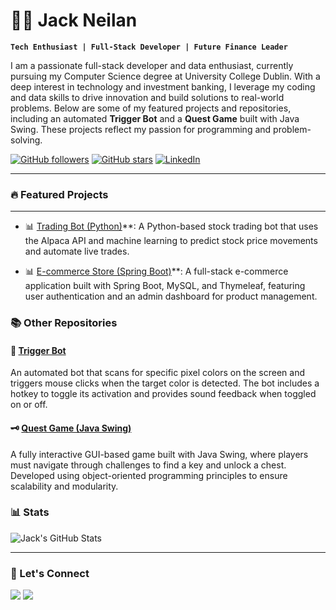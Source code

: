 # 👨‍💻 Jack Neilan

**`Tech Enthusiast | Full-Stack Developer | Future Finance Leader`**

I am a passionate full-stack developer and data enthusiast, currently pursuing my Computer Science degree at University College Dublin. With a deep interest in technology and investment banking, I leverage my coding and data skills to drive innovation and build solutions to real-world problems. Below are some of my featured projects and repositories, including an automated **Trigger Bot** and a **Quest Game** built with Java Swing. These projects reflect my passion for programming and problem-solving.

<p align="left">
   <a href="https://github.com/NuvaGit">
      <img alt="GitHub followers" title="Follow me on GitHub" src="https://custom-icon-badges.demolab.com/github/followers/NuvaGit?color=236ad3&labelColor=1155ba&style=for-the-badge&logo=person-add&label=Follow&logoColor=white"/></a>
   <a href="https://github.com/NuvaGit?tab=repositories">
      <img alt="GitHub stars" title="Total stars on GitHub" src="https://custom-icon-badges.demolab.com/github/stars/NuvaGit?color=55960c&style=for-the-badge&labelColor=488207&logo=star"/></a>
   <a href="https://www.linkedin.com/in/jack-neilan-3203a0242/">
      <img alt="LinkedIn" title="Connect with me on LinkedIn" src="https://img.shields.io/badge/LinkedIn-Connect-blue?style=for-the-badge&logo=linkedin"/>
   </a>
</p>

---

### 🔥 Featured Projects
---
- 📊 [Trading Bot (Python)](https://github.com/NuvaGit/TradingBot)**: A Python-based stock trading bot that uses the Alpaca API and machine learning to predict stock price movements and automate live trades.
  
- 📊 [E-commerce Store (Spring Boot)](https://github.com/NuvaGit/EcommerceSoringBoot)**: A full-stack e-commerce application built with Spring Boot, MySQL, and Thymeleaf, featuring user authentication and an admin dashboard for product management.

### 📚 Other Repositories

#### 🎯 [Trigger Bot](https://github.com/NuvaGit/triggerbot)

An automated bot that scans for specific pixel colors on the screen and triggers mouse clicks when the target color is detected. The bot includes a hotkey to toggle its activation and provides sound feedback when toggled on or off.

#### 🗝️ [Quest Game (Java Swing)](https://github.com/NuvaGit/QuestGame)

A fully interactive GUI-based game built with Java Swing, where players must navigate through challenges to find a key and unlock a chest. Developed using object-oriented programming principles to ensure scalability and modularity.
### 📊 Stats

![Jack's GitHub Stats](https://github-readme-stats.vercel.app/api?username=NuvaGit&show_icons=true&theme=gruvbox)

---

### 🔗 Let's Connect

[<img src="https://img.shields.io/badge/GitHub-Portfolio-333?style=for-the-badge&logo=github" />](https://github.com/NuvaGit)
[<img src="https://img.shields.io/badge/LinkedIn-Connect-blue?style=for-the-badge&logo=linkedin"/>](https://www.linkedin.com/in/jack-neilan-3203a0242/)
